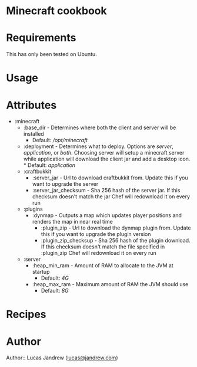 # Minecraft cookbook

# Requirements
This has only been tested on Ubuntu.

# Usage

# Attributes
* :minecraft
    * :base_dir - Determines where both the client and server will be installed
        * Default: _/opt/minecraft_
    * :deployment - Determines what to deploy. Options are _server_, _application_, or _both_. Choosing server will setup a minecraft server while application will download the client jar and add a desktop icon.
            * Default: _application_
    * :craftbukkit
        * :server_jar - Url to download craftbukkit from. Update this if you want to upgrade the server
        * :server_jar_checksum - Sha 256 hash of the server jar. If this checksum doesn't match the jar Chef will redownload it on every run
    * :plugins
        * :dynmap - Outputs a map which updates player positions and renders the map in near real time
            * :plugin_zip - Url to download the dynmap plugin from. Update this if you want to upgrade the plugin version
            * :plugin_zip_checksup - Sha 256 hash of the plugin download. If this checksum doesn't match the file specified in :plugin_zip Chef will redownload it on every run
    * :server
        * :heap_min_ram - Amount of RAM to allocate to the JVM at startup
            * Default: _4G_
        * :heap_max_ram - Maximum amount of RAM the JVM should use
            * Default: _8G_

# Recipes

# Author

Author:: Lucas Jandrew (<lucas@jandrew.com>)
